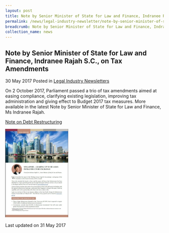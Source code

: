 ```yaml
---
layout: post
title: Note by Senior Minister of State for Law and Finance, Indranee Rajah S.C., on Tax Amendments
permalink: /news/legal-industry-newsletter/note-by-senior-minister-of-state-for-law-and-finance--indranee-r6/
breadcrumb: Note by Senior Minister of State for Law and Finance, Indranee Rajah S.C., on Tax Amendments
collection_name: news
---
```


<style>
  .image {width: 200px;}
  .image img {max-width: 100%;}
</style>

Note by Senior Minister of State for Law and Finance, Indranee Rajah S.C., on Tax Amendments
---

30 May 2017 Posted in [Legal Industry Newsletters](/news/legal-industry-newsletters/)

On 2 October 2017, Parliament passed a trio of tax amendments aimed at easing compliance, clarifying existing legislation, improving tax administration and giving effect to Budget 2017 tax measures. More available in the latest Note by Senior Minister of State for Law and Finance, Ms Indranee Rajah.

<a href="/files/NoteonDebtRestructuring.pdf/">Note on Debt Restructuring</a>

<div class="image">
  <a href="/files/NoteonDebtRestructuring.pdf/"><img src="/images/1507866827078.jpg/"></a>
</div>

<p class="right-side-updated">Last updated on 31 May 2017</p>

